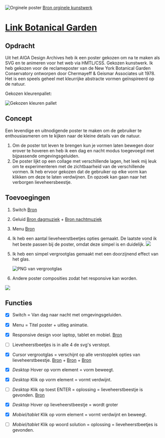 ![Orginele poster](https://iili.io/JXxIoB.jpg)
[Bron orginele kunstwerk](https://designarchives.aiga.org/#/entries/%2Bdiscipline%3A%22Promotional%20design%20and%20advertising%22/_/detail/relevance/asc/1269/7/20070/new-york-botanical-garden-conservatory-poster/1)

# [Link Botanical Garden](https://demilouise.github.io/webanimatie/)

## Opdracht
Uit het AIGA Design Archives heb ik een poster gekozen om na te maken als SVG en te animeren voor het web via HMTL/CSS. 
Gekozen kunstwerk. Ik heb gekozen voor de reclameposter van de New York Botanical Garden Conservatory ontworpen door Chermayeff & Geismar Associates uit 1978. Het is een speels geheel met kleurrijke abstracte vormen geïnspireerd op de natuur. 

Gekozen kleurenpallet:

![Gekozen kleuren pallet](https://iili.io/JXxRKF.png)

## Concept
Een levendige en uitnodigende poster te maken om de gebruiker te enthousiasmeren om te kijken naar de kleine details van de natuur. 
1. Om de poster tot leven te brengen kun je vormen laten bewegen door erover te hoveren en heb ik een dag en nacht modus toegevoegd met bijpassende omgevingsgeluiden.
2. De poster lijkt op een collage met verschillende lagen, het leek mij leuk om te experimenteren met de zichtbaarheid van de verschillende vormen. Ik heb ervoor gekozen dat de gebruiker op elke vorm kan klikken om deze te laten verdwijnen. En opzoek kan gaan naar het verborgen lieveheersbeestje. 

## Toevoegingen
1. Switch [Bron](https://www.youtube.com/watch?v=_f036OpnuWo)
2. Geluid [Bron dagmuziek](https://www.youtube.com/watch?v=DqewBvd-bAA&t=2s) + [Bron nachtmuziek](https://www.youtube.com/watch?v=tOcN0QLRQa4&t=15s)
3. Menu [Bron](https://codepen.io/erikterwan/pen/EVzeRP)
4. Ik heb een aantal lieveheerstbeetjes opties gemaakt. De laatste vond ik het beste passen bij de poster, omdat deze simpel is en duidelijk. ![](https://iili.io/JXx7Sa.png)
5. Ik heb een simpel vergrootglas gemaakt met een doorzijnend effect van het glas.

    ![PNG van vergrootglas](https://iili.io/J7e2Y7.png)
6. Andere poster composities zodat het responsive kan worden. 

![](https://iili.io/JXzP1t.png)

## Functies
- [x] Switch = Van dag naar nacht met omgevingsgeluiden.
- [x] Menu = Titel poster + uitleg animatie.
- [x] Responsive design voor laptop, tablet en mobiel. [Bron](https://webdesign.tutsplus.com/tutorials/how-to-create-responsive-svg-images--cms-32140)
- [ ] Lieveheerstbeetjes is in alle 4 de svg's verstopt.
- [x] Cursor vergrootglas = verschijnt op alle verstopplek opties van lieveheerstbeestje. [Bron](https://css-tricks.com/using-css-cursors/) + [Bron](https://www.youtube.com/watch?v=rfpRZ2t_BrQ&list=UUVyRiMvfUNMA1UPlDPzG5Ow&index=73) + [Bron](https://freeimage.host/)
- [x] *Desktop* Hover op vorm element = vorm beweegt.
- [x] *Desktop* Klik op vorm element = vormt verdwijnt.
- [ ] *Desktop* Klik op toest ENTER = oplossing = lieveheerstbeestje is gevonden. [Bron]( https://keycode.info/)
- [x] *Desktop* Hover op lieveheerstbeestje = wordt groter
- [x] *Mobiel/tablet* Klik op vorm element = vormt verdwijnt en beweegt.
- [ ] *Mobiel/tablet* Klik op woord solution = oplossing = lieveheerstbeetjes is gevonden.


